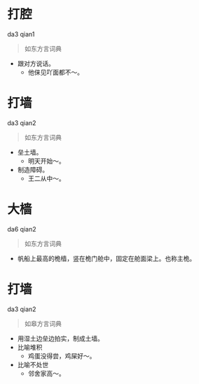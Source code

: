 # 打腔
da3 qian1
> 如东方言词典
- 跟对方说话。
  - 他俫见吖面都不～。

# 打墙
da3 qian2
> 如东方言词典
- 垒土墙。
  - 明天开始～。
- 制造障碍。
  - 王二从中～。

# 大樯
da6 qian2
> 如东方言词典
- 帆船上最高的桅樯，竖在桅门舱中，固定在舱面梁上。也称主桅。

# 打墙
da3 qian2
> 如皋方言词典
- 用湿土边垒边拍实，制成土墙。
- 比喻堆积
  - 鸡蛋没得尝，鸡屎好～。
- 比喻不处世
  - 邻舍家高～。
